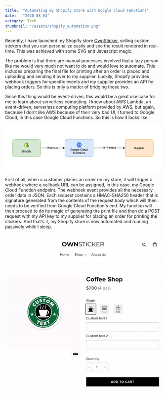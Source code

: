 ```yaml
---
title:  "Automating my Shopify store with Google Cloud Functions"
date:   "2020-08-03"
category: Tech
thumbnail: "/assets/shopify_automation.png"
---
```


Recently, I have launched my Shopify store [OwnSticker](https://ownsticker.com), selling custom stickers that you can personalize easily and see the result rendered in real-time. This was achieved with some SVG and Javascript magic.

The problem is that there are manual processes involved that a lazy person like me would very much not want to do and would love to automate. This includes preparing the final file for printing after an order is placed and uploading and sending it over to my supplier. Luckily, Shopify provides webhook triggers for specific events and my supplier provides an API for placing orders. So this is only a matter of bridging those two.

Since this thing would be event-driven, this would be a great use case for me to learn about serverless computing. I knew about AWS Lambda, an event-driven, serverless computing platform provided by AWS, but again, because I don't like AWS because of their very bad UI, I turned to Google Cloud, in this case Google Cloud Functions. So this is how it looks like.

![Shopify automation](/assets/shopify_automation.png)

First of all, when a customer places an order on my store, it will trigger a webhook where a callback URL can be assigned, in this case, my Google Cloud Function endpoint. The webhook event provides all the necessary order data in JSON. Each request contains a HMAC-SHA256 header that is signature generated from the contents of the request body which will then needs to be verified from Google Cloud Function's end. My function will then proceed to do its magic of generating the print file and then do a POST request with my API key to my supplier for placing an order for printing the stickers. And that's it, my Shopify store is now automated and running passively while I sleep.

![OwnSticker](/assets/ownsticker.gif)
